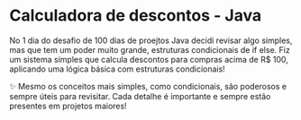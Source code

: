 # Calculadora de descontos - Java

No 1 dia do desafio de 100 dias de proejtos Java decidi revisar algo simples, mas que tem um poder muito grande, estruturas condicionais de if else. 
Fiz um sistema simples que calcula descontos para compras acima de R$ 100, aplicando uma lógica básica com estruturas condicionais!

✨ Mesmo os conceitos mais simples, como condicionais, são poderosos e sempre úteis para revisitar. Cada detalhe é importante e sempre estão presentes em projetos maiores!


